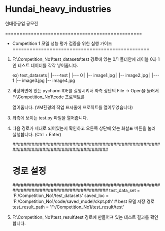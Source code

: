 # Hundai_heavy_industries
현대중공업 공모전

================================================
* Competition 1 모델 성능 평가 검증을 위한 실행 가이드
================================================

1. F:\Competition_No1\test_datasets\test 경로에 있는 0/1 폴더안에 레이블 0과 1인 테스트 데이터를 각각 넣어줍니다.

	ex) test_datasets
                |
                |----test
                         |
                         |--- 0 
                         |      |-- image1.jpg
                         |      |-- image2.jpg
                         |
                         |--- 1
								|-- image3.jpg
                                |-- image4.jpg


2. 바탕화면에 있는 pycharm IDE를 실행시켜서 좌측 상단의 File -> Open을 눌러서 F:\Competition_No1\code 프로젝트를

	열어줍니다. (VM환경의 작업 표시줄에 프로젝트를 열어두었습니다)

3. 좌측에 보이는 test.py 파일을 열어줍니다.

4. 다음 경로가 제대로 되어있는지 확인하고 오른쪽 상단에 있는 화살표 버튼을 눌러 실행합니다. (Ctrl + Enter)

	#########################################################################################
	#  경로 설정
	#########################################################################################
	test_data_set = 'F:/Competition_No1/test_datasets'
	saved_loc = 'F:/Competition_No1/code/saved_model/ckpt.pth' # best 모델 저장 경로
	test_result_path = 'F:/Competition_No1/test_result/test'

5. F:\Competition_No1\test_result\test 경로에 만들어져 있는 테스트 결과를 확인합니다.


